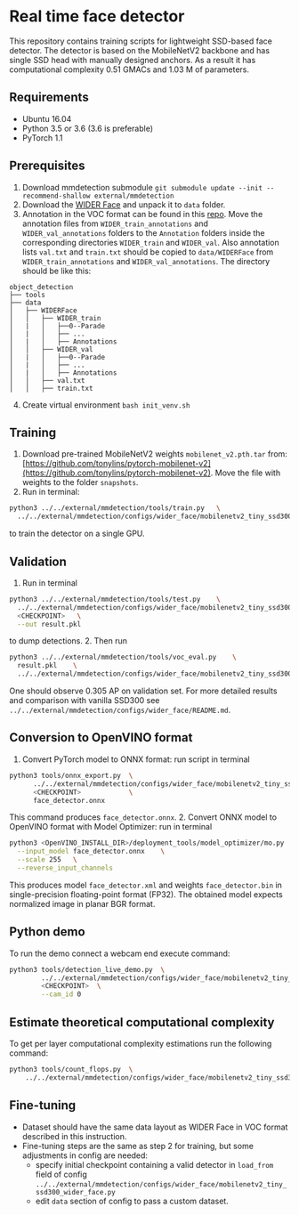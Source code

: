 # Real time face detector

This repository contains training scripts for lightweight SSD-based face detector. The detector is based on the MobileNetV2 backbone and has single SSD head with manually designed anchors. As a result it has computational complexity 0.51 GMACs and 1.03 M of parameters.

## Requirements

* Ubuntu 16.04
* Python 3.5 or 3.6 (3.6 is preferable)
* PyTorch 1.1

## Prerequisites

1. Download mmdetection submodule `git submodule update --init --recommend-shallow external/mmdetection`
2. Download the [WIDER Face](http://shuoyang1213.me/WIDERFACE/) and unpack it to `data` folder.
3. Annotation in the VOC format
can be found in this [repo](https://github.com/sovrasov/wider-face-pascal-voc-annotations.git). Move the annotation files from `WIDER_train_annotations` and `WIDER_val_annotations` folders
to the `Annotation` folders inside the corresponding directories `WIDER_train` and `WIDER_val`.
Also annotation lists `val.txt` and `train.txt` should be copied to `data/WIDERFace` from `WIDER_train_annotations` and `WIDER_val_annotations`.
The directory should be like this:

```
object_detection
├── tools
├── data
│   ├── WIDERFace
│   │   ├── WIDER_train
│   |   │   ├──0--Parade
│   |   │   ├── ...
│   |   │   ├── Annotations
│   │   ├── WIDER_val
│   |   │   ├──0--Parade
│   |   │   ├── ...
│   |   │   ├── Annotations
│   │   ├── val.txt
│   │   ├── train.txt

```
4. Create virtual environment `bash init_venv.sh`

## Training

1. Download pre-trained MobileNetV2 weights `mobilenet_v2.pth.tar` from: [https://github.com/tonylins/pytorch-mobilenet-v2](https://github.com/tonylins/pytorch-mobilenet-v2). Move the file with weights to the folder `snapshots`.
2. Run in terminal:
```bash
python3 ../../external/mmdetection/tools/train.py   \
  ../../external/mmdetection/configs/wider_face/mobilenetv2_tiny_ssd300_wider_face.py
```
to train the detector on a single GPU.

## Validation

1. Run in terminal
```bash
python3 ../../external/mmdetection/tools/test.py    \
  ../../external/mmdetection/configs/wider_face/mobilenetv2_tiny_ssd300_wider_face.py   \
  <CHECKPOINT>   \
  --out result.pkl
```
to dump detections.
2. Then run
```bash
python3 ../../external/mmdetection/tools/voc_eval.py    \
  result.pkl    \
  ../../external/mmdetection/configs/wider_face/mobilenetv2_tiny_ssd300_wider_face.py
```
One should observe 0.305 AP on validation set. For more detailed results and comparison with vanilla SSD300 see `../../external/mmdetection/configs/wider_face/README.md`.

## Conversion to OpenVINO format

1. Convert PyTorch model to ONNX format: run script in terminal
```bash
python3 tools/onnx_export.py  \
      ../../external/mmdetection/configs/wider_face/mobilenetv2_tiny_ssd300_wider_face.py
      <CHECKPOINT>            \
      face_detector.onnx
```
This command produces `face_detector.onnx`.
2. Convert ONNX model to OpenVINO format with Model Optimizer: run in terminal
```bash
python3 <OpenVINO_INSTALL_DIR>/deployment_tools/model_optimizer/mo.py   \
  --input_model face_detector.onnx    \
  --scale 255   \
  --reverse_input_channels
```
This produces model `face_detector.xml` and weights `face_detector.bin` in single-precision floating-point format (FP32). The obtained model expects normalized image in planar BGR format.


## Python demo

To run the demo connect a webcam end execute command:
```bash
python3 tools/detection_live_demo.py  \
        ../../external/mmdetection/configs/wider_face/mobilenetv2_tiny_ssd300_wider_face.py \
        <CHECKPOINT>  \
        --cam_id 0
```


## Estimate theoretical computational complexity

To get per layer computational complexity estimations run the following command:
```bash
python3 tools/count_flops.py  \
    ../../external/mmdetection/configs/wider_face/mobilenetv2_tiny_ssd300_wider_face.py
```


## Fine-tuning

* Dataset should have the same data layout as WIDER Face in VOC format
 described in this instruction.
* Fine-tuning steps are the same as step 2 for training, but some adjustments in config are needed:
  - specify initial checkpoint containing a valid detector in `load_from` field of config `../../external/mmdetection/configs/wider_face/mobilenetv2_tiny_ssd300_wider_face.py`
  - edit `data` section of config to pass a custom dataset.

